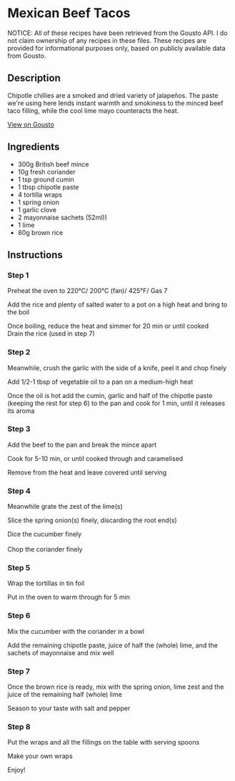 # Mexican Beef Tacos

NOTICE: All of these recipes have been retrieved from the Gousto API. I do not claim ownership of any recipes in these files. These recipes are provided for informational purposes only, based on publicly available data from Gousto.

## Description

Chipotle chillies are a smoked and dried variety of jalapeños. The paste we're using here lends instant warmth and smokiness to the minced beef taco filling, while the cool lime mayo counteracts the heat.

[View on Gousto](https://www.gousto.co.uk/recipes/cookbook/mexican-beef-tacos)

## Ingredients

- 300g British beef mince
- 10g fresh coriander
- 1 tsp ground cumin
- 1 tbsp chipotle paste
- 4 tortilla wraps 
- 1 spring onion
- 1 garlic clove
- 2 mayonnaise sachets (52ml))
- 1 lime 
- 80g brown rice 

## Instructions

### Step 1

Preheat the oven to 220&deg;C/ 200&deg;C (fan)/ 425&deg;F/ Gas 7


Add the rice and plenty of salted water to a pot on a high heat and bring to the boil


Once boiling, reduce the heat and simmer for 20 min or until cooked<br />Drain the rice (used in step 7)

### Step 2

Meanwhile, crush the garlic with the side of a knife, peel it and chop finely


Add 1/2-1 tbsp of vegetable oil to a pan on a medium-high heat


Once the oil is hot add the cumin, garlic and half of the chipotle paste (keeping the rest for step 6) to the pan and cook for 1 min, until it releases its aroma

### Step 3

Add the beef to the pan and break the mince apart


Cook for 5-10 min, or until cooked through and caramelised


Remove from the heat and leave covered until serving

### Step 4

Meanwhile grate the zest of the lime(s)


Slice the spring onion<span class="text-danger">(s)</span> finely, discarding the root end<span class="text-danger">(s)</span>


Dice the cucumber finely <br /><br />Chop the coriander finely

### Step 5

Wrap the tortillas in tin foil 


Put in the oven to warm through for 5 min

### Step 6

Mix the cucumber with the coriander in a bowl


Add the remaining chipotle paste, juice of half the <span class="text-danger">(whole)</span> lime, and the sachets of mayonnaise and mix well

### Step 7

Once the brown rice is ready, mix with the spring onion, lime zest and the juice of the remaining half <span class="text-danger">(whole)</span> lime


Season to your taste with salt and pepper

### Step 8

Put the wraps and all the fillings on the table with serving spoons


Make your own wraps


Enjoy!

